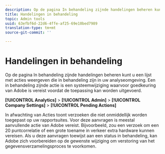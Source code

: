 ```yaml
---
description: Op de pagina In behandeling zijnde handelingen beheren kunt u een lijst met acties weergeven die in behandeling zijn in uw analyseomgeving. Een in behandeling zijnde actie is een systeemwijziging waarvoor goedkeuring van Adobe is vereist voordat de toepassing kan worden uitgevoerd.
title: Handelingen in behandeling
topic: Admin tools
uuid: 63efbf6d-22d6-4ffe-af25-69e10bed7989
translation-type: tm+mt
source-git-commit: ''

---
```



# Handelingen in behandeling

Op de pagina In behandeling zijnde handelingen beheren kunt u een lijst met acties weergeven die in behandeling zijn in uw analyseomgeving. Een in behandeling zijnde actie is een systeemwijziging waarvoor goedkeuring van Adobe is vereist voordat de toepassing kan worden uitgevoerd.

**[!UICONTROL Analytics]** > **[!UICONTROL Admin]** > **[!UICONTROL Company Settings]** > **[!UICONTROL Pending Actions]**

In afwachting van Acties toont verzoeken die niet onmiddellijk worden toegepast op uw rapportsuites. Voor deze aanvragen is meestal aanvullende actie van Adobe vereist. Bijvoorbeeld, zou een verzoek om een 20 puntcorrelatie of een grote toename in verkeer extra hardware kunnen vereisen. Als u deze aanvragen toewijst aan een status in behandeling, kan Adobe zich voorbereiden op de gewenste wijziging om verstoring van het gegevensverzamelingsproces te voorkomen.
